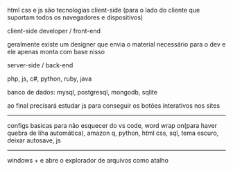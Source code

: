 html css e js são tecnologias client-side (para o lado do cliente que suportam todos os navegadores e dispositivos)

client-side developer / front-end 

geralmente existe um designer que envia o material necessário para o dev e ele apenas monta com base nisso

server-side / back-end

php, js, c#, python, ruby, java

banco de dados: mysql, postgresql, mongodb, sqlite

ao final precisará estudar js para conseguir os botões interativos nos sites

-------------------------------------------------------------------------------------------------------------------


configs basicas para não esquecer do vs code, word wrap on(para haver quebra de liha automática), amazon q, python, html css, sql, tema escuro, deixar autosave, js

-------------------------------------------------------------------------------------------------------------------

windows + e abre o explorador de arquivos como atalho
